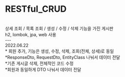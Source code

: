 # RESTful_CRUD
<br>
상세 조회 / 목록 조회 / 생성 / 수정 / 삭제 기능을 가진 게시판
<br>
h2, lombok, jpa, web 사용
<br>
---
<br>
2022.06.22
<br>
*  회원 추가, 기능은 생성, 수정, 삭제, 조회(전체, 상세)로 동일
<br>
*ResponseDto, RequestDto, EntityClass 나눠서 데이터 전달
<br>
*기존 게시글 삭제, 전체적인 코드 수정
<br>
*회원과 동일하게 DTO 나눠서 데이터 전달


